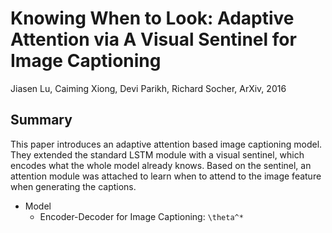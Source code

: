 # Knowing When to Look: Adaptive Attention via A Visual Sentinel for Image Captioning

Jiasen Lu, Caiming Xiong, Devi Parikh, Richard Socher, ArXiv, 2016

## Summary

This paper introduces an adaptive attention based image captioning model. They extended the standard LSTM module with a visual sentinel, which encodes what the whole model already knows. Based on the sentinel, an attention module was attached to learn when to attend to the image feature when generating the captions.

- Model
  - Encoder-Decoder for Image Captioning: 
  ```\theta^* ```
